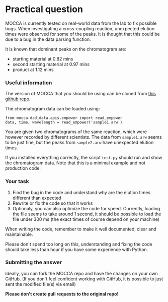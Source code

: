 # Practical question

MOCCA is currently tested on real-world data from the lab to fix possible bugs. When investigating a cross-coupling reaction, unexpected elution times were observed for some of the peaks. It is thought that this could be due to a bug in the data parsing function.

It is known that dominant peaks on the chromatogram are:
* starting material at 0.82 mins
* second starting material at 0.97 mins
* product at 1.12 mins

### Useful information

The version of MOCCA that you should be using can be cloned from [this github repo](https://github.com/HaasCP/mocca).

The chromatogram data can be loaded using:

```
from mocca.dad_data.apis.empower import read_empower
data, time, wavelength = read_empower('sample1.arw')
```

You are given two chromatograms of the same reaction, which were however recorded by different scientists. The data from `sample1.arw` seems to be just fine, but the peaks from `sample2.arw` have unexpected elution times.

If you installed everything correctly, the script `test.py` should run and show the chromatogram data. Note that this is a minimal example and not production code.

### Your task

1. Find the bug in the code and understand why are the elution times different than expected
2. Rewrite or fix the code so that it works
3. Optionaly, you can also optimize the code for speed. Currently, loading the file seems to take around 1 second, it should be possible to load the file under 300 ms (the exact times of course depend on your machine)

When writing the code, remember to make it well documented, clear and maintainable.

Please don't spend too long on this, understanding and fixing the code should take less than hour if you have some experience with Python.

### Submitting the answer

Ideally, you can fork the MOCCA repo and have the changes on your own GitHub. (If you don't feel confident working with GitHub, it is possible to just sent the modified file(s) via email)

**Please don't create pull requests to the original repo!**
